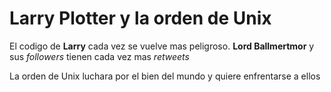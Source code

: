 # Larry Plotter y la orden de Unix

El codigo de **Larry** cada vez se vuelve mas peligroso.
**Lord Ballmertmor** y sus *followers* tienen cada vez mas *retweets*

La orden de Unix luchara por el bien del mundo y quiere enfrentarse a ellos

